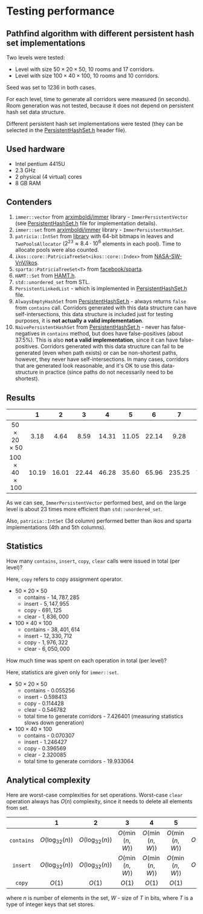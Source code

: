 # Testing performance

## Pathfind algorithm with different persistent hash set implementations

Two levels were tested:
- Level with size $50\times 20 \times 50$, $10$ rooms and $17$ corridors.
- Level with size $100\times 40 \times 100$, $10$ rooms and $10$ corridors.

Seed was set to 1236 in both cases.

For each level, time to generate all corridors were measured (in seconds). Room generation was not tested, because it does not depend on persistent hash set data structure.

Different persistent hash set implementations were tested (they can be selected in the [PersistentHashSet.h](3DRoguelike/3DRoguelike/Game/Algorithms/PersistentHashSet.h) header file).

## Used hardware

- Intel pentium 4415U
- 2.3 GHz
- 2 physical (4 virtual) cores
- 8 GB RAM

## Contenders

1. `immer::vector` from [arximboldi/immer](https://github.com/arximboldi/immer) library - `ImmerPersistentVector` (see [PersistentHashSet.h](3DRoguelike/3DRoguelike/Game/Algorithms/PersistentHashSet.h) file for implementation details).
2. `immer::set` from [arximboldi/immer](https://github.com/arximboldi/immer) library - `ImmerPersistentHashSet`.
3. `patricia::IntSet` from [library](https://github.com/asmorodinov/PersistentSet/tree/master) with 64-bit bitmaps in leaves and `TwoPoolsAllocator` ($2^{23}\approx 8.4 \cdot 10^6$ elements in each pool). Time to allocate pools were also counted.
4. `ikos::core::PatriciaTreeSet<ikos::core::Index>` from [NASA-SW-VnV/ikos](https://github.com/NASA-SW-VnV/ikos/tree/master/core/include/ikos/core/adt/patricia_tree).
5. `sparta::PatriciaTreeSet<T>` from [facebook/sparta](https://github.com/facebook/SPARTA/blob/main/include/PatriciaTreeCore.h).
6. `HAMT::Set` from [HAMT.h](3DRoguelike/3DRoguelike/Game/Utility/HAMT.h).
7. `std::unordered_set` from STL.
8. `PersistentLinkedList` - which is implemented in [PersistentHashSet.h](3DRoguelike/3DRoguelike/Game/Algorithms/PersistentHashSet.h) file.
9. `AlwaysEmptyHashSet` from [PersistentHashSet.h](3DRoguelike/3DRoguelike/Game/Algorithms/PersistentHashSet.h) - always returns `false` from `contains` call. Corridors generated with this data structure can have self-intersections, this data structure is included just for testing purposes, it is **not actually a valid implementation**.
10. `NaivePersistentHashSet` from [PersistentHashSet.h](3DRoguelike/3DRoguelike/Game/Algorithms/PersistentHashSet.h) - never has false-negatives in `contains` method, but does have false-positives (about $37.5\%$). This is also **not a valid implementation**, since it can have false-positives. Corridors generated with this data structure can fail to be generated (even when path exists) or can be non-shortest paths, however, they never have self-intersections. In many cases, corridors that are generated look reasonable, and it's OK to use this data-structure in practice (since paths do not necessarily need to be shortest).

## Results
|                           |   1   |   2   |   3   |   4   |   5   |   6   |   7    |   8   |   9   |  10   |
| :-----------------------: | :---: | :---: | :---: | :---: | :---: | :---: | :----: | :---: | :---: | :---: |
|  $50\times 20\times 50$   | 3.18  | 4.64  | 8.59  | 14.31 | 11.05 | 22.14 |  9.28  | 18.96 | 1.64  | 2.91  |
| $100\times 40 \times 100$ | 10.19 | 16.01 | 22.44 | 46.28 | 35.60 | 65.96 | 235.25 | 70.06 | 4.58  |  8.9  |

As we can see, `ImmerPersistentVector` performed best, and on the large level is about $23$ times more efficient than `std::unordered_set`.

Also, `patricia::IntSet` (3d column) performed better than ikos and sparta implementations (4th and 5th columns).

## Statistics
How many `contains`, `insert`, `copy`, `clear` calls were issued in total (per level)? 

Here, `copy` refers to copy assignment operator.

- $50\times 20\times 50$
  - contains - $14,787,285$
  - insert - $5,147,955$
  - copy - $691,125$
  - clear - $1,836,000$
- $100\times 40\times 100$
  - contains - $38,401,614$
  - insert - $12,330,712$
  - copy - $1,976,322$
  - clear - $6,050,000$

How much time was spent on each operation in total (per level)?

Here, statistics are given only for `immer::set`.
- $50\times 20\times 50$
  - contains - $0.055256$
  - insert - $0.598413$
  - copy - $0.114428$
  - clear - $0.546782$
  - total time to generate corridors - $7.426401$ (measuring statistics slows down generation)
- $100\times 40\times 100$
  - contains - $0.070307$
  - insert - $1.246427$
  - copy - $0.396569$
  - clear - $2.320085$
  - total time to generate corridors - $19.933064$

## Analytical complexity
Here are worst-case complexities for set operations.
Worst-case `clear` operation always has $O(n)$ complexity, since it needs to delete all elements from set.

|            |         1         |         2         |        3        |        4        |        5        |         6         |   7    |   8    |   9    |   10   |
| :--------: | :---------------: | :---------------: | :-------------: | :-------------: | :-------------: | :---------------: | :----: | :----: | :----: | :----: |
| `contains` | $O(\log_{32}(n))$ | $O(\log_{32}(n))$ | $O(\min(n, W))$ | $O(\min(n, W))$ | $O(\min(n, W))$ | $O(\log_{32}(n))$ | $O(1)$ | $O(n)$ | $O(1)$ | $O(1)$ |
|  `insert`  | $O(\log_{32}(n))$ | $O(\log_{32}(n))$ | $O(\min(n, W))$ | $O(\min(n, W))$ | $O(\min(n, W))$ | $O(\log_{32}(n))$ | $O(1)$ | $O(1)$ | $O(1)$ | $O(1)$ |
|   `copy`   |      $O(1)$       |      $O(1)$       |     $O(1)$      |     $O(1)$      |     $O(1)$      |      $O(1)$       | $O(n)$ | $O(1)$ | $O(1)$ | $O(1)$ |

where $n$ is number of elements in the set, $W$ - size of $T$ in bits, where $T$ is a type of integer keys that set stores.
